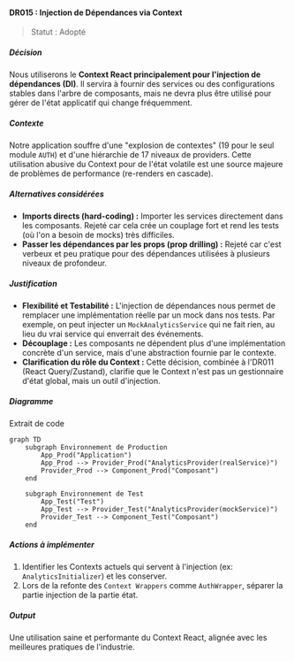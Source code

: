 #### DR015 : Injection de Dépendances via Context



> Statut : Adopté



##### Décision



Nous utiliserons le **Context React principalement pour l'injection de dépendances (DI)**. Il servira à fournir des services ou des configurations stables dans l'arbre de composants, mais ne devra plus être utilisé pour gérer de l'état applicatif qui change fréquemment.



##### Contexte



Notre application souffre d'une "explosion de contextes" (19 pour le seul module `AUTH`) et d'une hiérarchie de 17 niveaux de providers. Cette utilisation abusive du Context pour de l'état volatile est une source majeure de problèmes de performance (re-renders en cascade).



##### Alternatives considérées



- **Imports directs (hard-coding) :** Importer les services directement dans les composants. Rejeté car cela crée un couplage fort et rend les tests (où l'on a besoin de mocks) très difficiles.
- **Passer les dépendances par les props (prop drilling) :** Rejeté car c'est verbeux et peu pratique pour des dépendances utilisées à plusieurs niveaux de profondeur.



##### Justification



- **Flexibilité et Testabilité :** L'injection de dépendances nous permet de remplacer une implémentation réelle par un mock dans nos tests. Par exemple, on peut injecter un `MockAnalyticsService` qui ne fait rien, au lieu du vrai service qui enverrait des événements.
- **Découplage :** Les composants ne dépendent plus d'une implémentation concrète d'un service, mais d'une abstraction fournie par le contexte.
- **Clarification du rôle du Context :** Cette décision, combinée à l'DR011 (React Query/Zustand), clarifie que le Context n'est pas un gestionnaire d'état global, mais un outil d'injection.



##### Diagramme



Extrait de code

```mermaid
graph TD
    subgraph Environnement de Production
        App_Prod("Application")
        App_Prod --> Provider_Prod("AnalyticsProvider(realService)")
        Provider_Prod --> Component_Prod("Composant")
    end

    subgraph Environnement de Test
        App_Test("Test")
        App_Test --> Provider_Test("AnalyticsProvider(mockService)")
        Provider_Test --> Component_Test("Composant")
    end
```



##### Actions à implémenter



1. Identifier les Contexts actuels qui servent à l'injection (ex: `AnalyticsInitializer`) et les conserver.
2. Lors de la refonte des `Context Wrappers` comme `AuthWrapper`, séparer la partie injection de la partie état.



##### Output



Une utilisation saine et performante du Context React, alignée avec les meilleures pratiques de l'industrie.